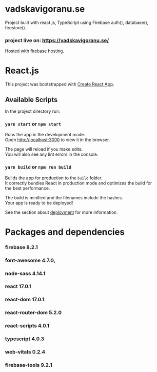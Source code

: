 # vadskavigoranu.se

Project built with react.js, TypeScript using Firebase auth(), database(), firestore().

### project live on: https://vadskavigoranu.se/

Hosted with firebase hosting.

# React.js

This project was bootstrapped with [Create React App](https://github.com/facebook/create-react-app).

## Available Scripts

In the project directory run:

### `yarn start` or `npm start`

Runs the app in the development mode.\
Open [http://localhost:3000](http://localhost:3000) to view it in the browser.

The page will reload if you make edits.\
You will also see any lint errors in the console.

### `yarn build` or `npm run build`

Builds the app for production to the `build` folder.\
It correctly bundles React in production mode and optimizes the build for the best performance.

The build is minified and the filenames include the hashes.\
Your app is ready to be deployed!

See the section about [deployment](https://facebook.github.io/create-react-app/docs/deployment) for more information.

# Packages and dependencies

### firebase 8.2.1

### font-awesome 4.7.0,

### node-sass 4.14.1

### react 17.0.1

### react-dom 17.0.1

### react-router-dom 5.2.0

### react-scripts 4.0.1

### typescript 4.0.3

### web-vitals 0.2.4

### firebase-tools 9.2.1
